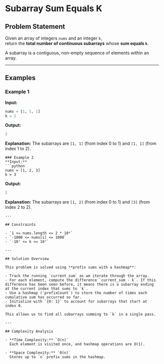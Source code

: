 # Subarray Sum Equals K

## Problem Statement

Given an array of integers `nums` and an integer `k`,  
return the **total number of continuous subarrays** whose **sum equals `k`**.

A subarray is a contiguous, non-empty sequence of elements within an array.

---

## Examples

### Example 1

**Input:**
```python
nums = [1, 1, 1]
k = 2
```
**Output:**
```python
2
```
**Explanation:**
The subarrays are `[1, 1]` (from index 0 to 1) and `[1, 1]` (from index 1 to 2).
```
### Example 2
**Input:**
```python
nums = [1, 2, 3]
k = 3
```
**Output:**
```python
2
```
**Explanation:**
The subarrays are `[1, 2]` (from index 0 to 1) and `[3]` (from index 2 to 2).
```
---

## Constraints

- `1 <= nums.length <= 2 * 10⁴`
- `-1000 <= nums[i] <= 1000`
- `-10⁷ <= k <= 10⁷`

---

## Solution Overview

This problem is solved using **prefix sums with a hashmap**:

- Track the running `current_sum` as we iterate through the array.
- For each element, compute the difference `current_sum - k`. If this difference has been seen before, it means there is a subarray ending at the current index that sums to `k`.
- Use a hashmap (`prefixCount`) to store the number of times each cumulative sum has occurred so far.
- Initialize with `{0: 1}` to account for subarrays that start at index 0.

This allows us to find all subarrays summing to `k` in a single pass.

---

## Complexity Analysis

- **Time Complexity:** `O(n)`  
  Each element is visited once, and hashmap operations are O(1).

- **Space Complexity:** `O(n)`  
  Stores up to `n` prefix sums in the hashmap.
